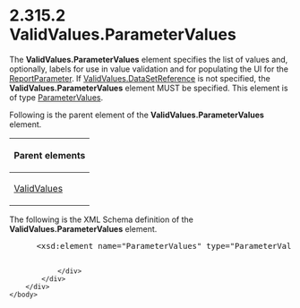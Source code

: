 <html dir="LTR" xmlns:mshelp="http://msdn.microsoft.com/mshelp" xmlns:ddue="http://ddue.schemas.microsoft.com/authoring/2003/5" xmlns:xlink="http://www.w3.org/1999/xlink" xmlns:tool="http://www.microsoft.com/tooltip">
    <head>
        <meta http-equiv="Content-Type" content="text/html; CHARSET=utf-8"></meta>
        <meta name="save" content="history"></meta>
        <title>2.315.2 ValidValues.ParameterValues</title>
        <xml>
            <mshelp:toctitle title="2.315.2 ValidValues.ParameterValues"></mshelp:toctitle>
            <mshelp:rltitle title="[MS-RDL]: ValidValues.ParameterValues"></mshelp:rltitle>
            <mshelp:keyword index="A" term="c4eaa375-0403-4ab5-bd3d-f9fd818675f8"></mshelp:keyword>
            <mshelp:attr name="DCSext.ContentType" value="open specification"></mshelp:attr>
            <mshelp:attr name="AssetID" value="c4eaa375-0403-4ab5-bd3d-f9fd818675f8"></mshelp:attr>
            <mshelp:attr name="TopicType" value="kbRef"></mshelp:attr>
            <mshelp:attr name="DCSext.Title" value="[MS-RDL]: ValidValues.ParameterValues" />
        </xml>
    </head>
    <body>
        <div id="header">
            <h1 class="heading">2.315.2 ValidValues.ParameterValues</h1>
        </div>
        <div id="mainSection">
            <div id="mainBody">
                <div id="allHistory" class="saveHistory"></div>
                <div id="sectionSection0" class="section" name="collapseableSection">
                    

<p>The <b>ValidValues.ParameterValues</b> element specifies the
list of values and, optionally, labels for use in value validation and for
populating the UI for the <a href="7c3f4c83-9172-48db-94c1-693295c5d623.html">ReportParameter</a>.
If <a href="3219719c-6afa-4284-b72f-698590564f6a.html">ValidValues.DataSetReference</a>
is not specified, the <b>ValidValues.ParameterValues</b> element MUST be
specified. This element is of type <a href="b018c9b5-98b9-400a-8dc4-06cbff216432.html">ParameterValues</a>.</p>

<p>Following is the parent element of the <b>ValidValues.ParameterValues</b>
element.</p>

<table>
 <thead>
  <tr>
   <th>
   <p>Parent elements</p>
   </th>
  </tr>
 </thead>
 <tr>
  <td>
  <p><a href="241ed24f-ce24-46dd-963a-734fdba1532c.html">ValidValues</a></p>
  </td>
 </tr>
</table>

<p>The following is the XML Schema definition of the <b>ValidValues.ParameterValues</b>
element.</p>

<dl>
<dd>
<div><pre> &lt;xsd:element name=&quot;ParameterValues&quot; type=&quot;ParameterValuesType&quot; minOccurs=&quot;0&quot; /&gt;
  
</pre></div>
</dd></dl>


                </div>
            </div>
        </div>
    </body>
</html>